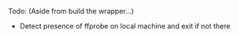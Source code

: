 Todo: (Aside from build the wrapper...)
- Detect presence of ffprobe on local machine and exit if not there
